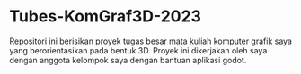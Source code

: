 # Tubes-KomGraf3D-2023
Repositori ini berisikan proyek tugas besar mata kuliah komputer grafik saya yang berorientasikan pada bentuk 3D. Proyek ini dikerjakan oleh saya dengan anggota kelompok saya dengan bantuan aplikasi godot. 

